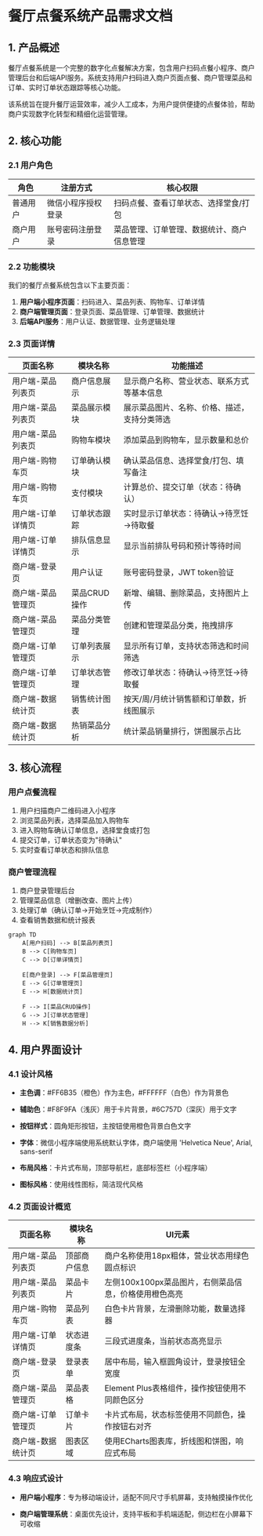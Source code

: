 # 餐厅点餐系统产品需求文档

## 1. 产品概述

餐厅点餐系统是一个完整的数字化点餐解决方案，包含用户扫码点餐小程序、商户管理后台和后端API服务。系统支持用户扫码进入商户页面点餐、商户管理菜品和订单、实时订单状态跟踪等核心功能。

该系统旨在提升餐厅运营效率，减少人工成本，为用户提供便捷的点餐体验，帮助商户实现数字化转型和精细化运营管理。

## 2. 核心功能

### 2.1 用户角色

| 角色   | 注册方式      | 核心权限                  |
| ---- | --------- | --------------------- |
| 普通用户 | 微信小程序授权登录 | 扫码点餐、查看订单状态、选择堂食/打包   |
| 商户用户 | 账号密码注册登录  | 菜品管理、订单管理、数据统计、商户信息管理 |

### 2.2 功能模块

我们的餐厅点餐系统包含以下主要页面：

1. **用户端小程序页面**：扫码进入、菜品列表、购物车、订单详情
2. **商户端管理页面**：登录页面、菜品管理、订单管理、数据统计
3. **后端API服务**：用户认证、数据管理、业务逻辑处理

### 2.3 页面详情

| 页面名称      | 模块名称     | 功能描述                   |
| --------- | -------- | ---------------------- |
| 用户端-菜品列表页 | 商户信息展示   | 显示商户名称、营业状态、联系方式等基本信息  |
| 用户端-菜品列表页 | 菜品展示模块   | 展示菜品图片、名称、价格、描述，支持分类筛选 |
| 用户端-菜品列表页 | 购物车模块    | 添加菜品到购物车，显示数量和总价       |
| 用户端-购物车页  | 订单确认模块   | 确认菜品信息、选择堂食/打包、填写备注    |
| 用户端-购物车页  | 支付模块     | 计算总价、提交订单（状态：待确认）      |
| 用户端-订单详情页 | 订单状态跟踪   | 实时显示订单状态：待确认→待烹饪→待取餐   |
| 用户端-订单详情页 | 排队信息显示   | 显示当前排队号码和预计等待时间        |
| 商户端-登录页   | 用户认证     | 账号密码登录，JWT token验证     |
| 商户端-菜品管理页 | 菜品CRUD操作 | 新增、编辑、删除菜品，支持图片上传      |
| 商户端-菜品管理页 | 菜品分类管理   | 创建和管理菜品分类，拖拽排序         |
| 商户端-订单管理页 | 订单列表展示   | 显示所有订单，支持状态筛选和时间筛选     |
| 商户端-订单管理页 | 订单状态管理   | 修改订单状态：待确认→待烹饪→待取餐     |
| 商户端-数据统计页 | 销售统计图表   | 按天/周/月统计销售额和订单数，折线图展示  |
| 商户端-数据统计页 | 热销菜品分析   | 统计菜品销量排行，饼图展示占比        |

## 3. 核心流程

### 用户点餐流程

1. 用户扫描商户二维码进入小程序
2. 浏览菜品列表，选择菜品加入购物车
3. 进入购物车确认订单信息，选择堂食或打包
4. 提交订单，订单状态变为"待确认"
5. 实时查看订单状态和排队信息

### 商户管理流程

1. 商户登录管理后台
2. 管理菜品信息（增删改查、图片上传）
3. 处理订单（确认订单→开始烹饪→完成制作）
4. 查看销售数据和统计报表

```mermaid
graph TD
    A[用户扫码] --> B[菜品列表页]
    B --> C[购物车页]
    C --> D[订单详情页]
    
    E[商户登录] --> F[菜品管理页]
    E --> G[订单管理页]
    E --> H[数据统计页]
    
    F --> I[菜品CRUD操作]
    G --> J[订单状态管理]
    H --> K[销售数据分析]
```

## 4. 用户界面设计

### 4.1 设计风格

* **主色调**：#FF6B35（橙色）作为主色，#FFFFFF（白色）作为背景色

* **辅助色**：#F8F9FA（浅灰）用于卡片背景，#6C757D（深灰）用于文字

* **按钮样式**：圆角矩形按钮，主按钮使用橙色背景白色文字

* **字体**：微信小程序端使用系统默认字体，商户端使用 'Helvetica Neue', Arial, sans-serif

* **布局风格**：卡片式布局，顶部导航栏，底部标签栏（小程序端）

* **图标风格**：使用线性图标，简洁现代风格

### 4.2 页面设计概览

| 页面名称      | 模块名称   | UI元素                            |
| --------- | ------ | ------------------------------- |
| 用户端-菜品列表页 | 顶部商户信息 | 商户名称使用18px粗体，营业状态用绿色圆点标识        |
| 用户端-菜品列表页 | 菜品卡片   | 左侧100x100px菜品图片，右侧菜品信息，价格使用橙色高亮 |
| 用户端-购物车页  | 菜品列表   | 白色卡片背景，左滑删除功能，数量选择器             |
| 用户端-订单详情页 | 状态进度条  | 三段式进度条，当前状态高亮显示                 |
| 商户端-登录页   | 登录表单   | 居中布局，输入框圆角设计，登录按钮全宽度            |
| 商户端-菜品管理页 | 菜品表格   | Element Plus表格组件，操作按钮使用不同颜色区分   |
| 商户端-订单管理页 | 订单卡片   | 卡片式布局，状态标签使用不同颜色，操作按钮右对齐        |
| 商户端-数据统计页 | 图表区域   | 使用ECharts图表库，折线图和饼图，响应式布局       |

### 4.3 响应式设计

* **用户端小程序**：专为移动端设计，适配不同尺寸手机屏幕，支持触摸操作优化

* **商户端管理系统**：桌面优先设计，支持平板和手机端适配，侧边栏在小屏幕下可收缩


